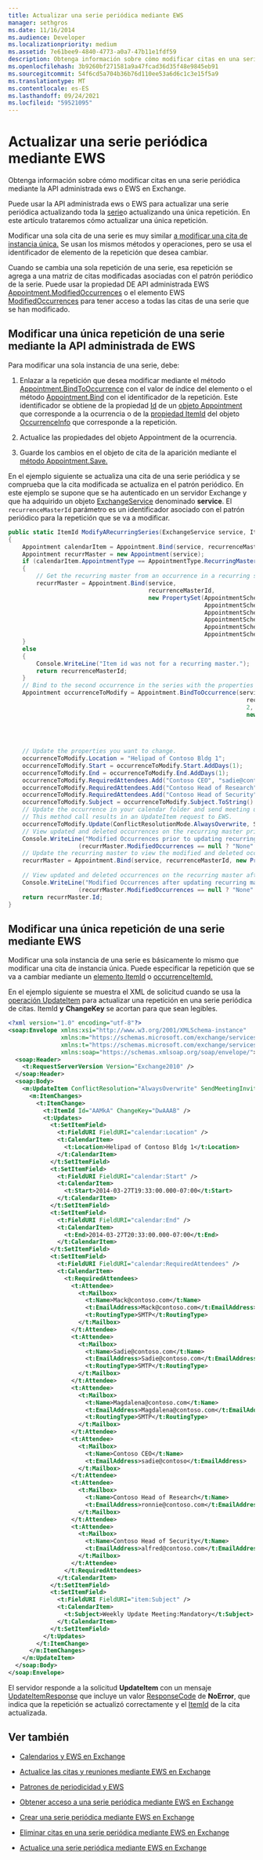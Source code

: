 ```yaml
---
title: Actualizar una serie periódica mediante EWS
manager: sethgros
ms.date: 11/16/2014
ms.audience: Developer
ms.localizationpriority: medium
ms.assetid: 7e61bee9-4840-4773-a0a7-47b11e1fdf59
description: Obtenga información sobre cómo modificar citas en una serie periódica mediante la API administrada ews o EWS en Exchange.
ms.openlocfilehash: 3b9260bf271581a9a47fcad36d35f48e9845eb91
ms.sourcegitcommit: 54f6cd5a704b36b76d110ee53a6d6c1c3e15f5a9
ms.translationtype: MT
ms.contentlocale: es-ES
ms.lasthandoff: 09/24/2021
ms.locfileid: "59521095"
---
```

# <a name="update-a-recurring-series-by-using-ews"></a>Actualizar una serie periódica mediante EWS

Obtenga información sobre cómo modificar citas en una serie periódica mediante la API administrada ews o EWS en Exchange.
  
Puede usar la API administrada ews o EWS para actualizar una serie periódica actualizando toda la [serie](how-to-update-a-recurring-series-by-using-ews-in-exchange.md)o actualizando una única repetición. En este artículo trataremos cómo actualizar una única repetición.
  
Modificar una sola cita de una serie es muy similar [a modificar una cita de instancia única.](how-to-update-appointments-and-meetings-by-using-ews-in-exchange.md) Se usan los mismos métodos y operaciones, pero se usa el identificador de elemento de la repetición que desea cambiar.
  
Cuando se cambia una sola repetición de una serie, esa repetición se agrega a una matriz de citas modificadas asociadas con el patrón periódico de la serie. Puede usar la propiedad DE API administrada EWS [Appointment.ModifiedOccurrences](https://msdn.microsoft.com/library/microsoft.exchange.webservices.data.appointment.modifiedoccurrences%28v=exchg.80%29.aspx) o el elemento EWS [ModifiedOccurrences](https://msdn.microsoft.com/library/552932fc-b3b4-486e-8d73-32c0bb10bd68%28Office.15%29.aspx) para tener acceso a todas las citas de una serie que se han modificado. 
  
## <a name="modify-a-single-occurrence-in-a-series-by-using-the-ews-managed-api"></a>Modificar una única repetición de una serie mediante la API administrada de EWS

Para modificar una sola instancia de una serie, debe:
  
1. Enlazar a la repetición que desea modificar mediante el método [Appointment.BindToOccurrence](https://msdn.microsoft.com/library/office/microsoft.exchange.webservices.data.appointment.bindtooccurrence%28v=exchg.80%29.aspx) con el valor de índice del elemento o el método [Appointment.Bind](https://msdn.microsoft.com/library/microsoft.exchange.webservices.data.appointment.bind%28v=exchg.80%29.aspx) con el identificador de la repetición. Este identificador se obtiene de la propiedad [Id](https://msdn.microsoft.com/library/microsoft.exchange.webservices.data.item.id%28v=exchg.80%29.aspx) de un [objeto Appointment](https://msdn.microsoft.com/library/microsoft.exchange.webservices.data.appointment%28v=exchg.80%29.aspx) que corresponde a la ocurrencia o de la [propiedad ItemId](https://msdn.microsoft.com/library/microsoft.exchange.webservices.data.occurrenceinfo.itemid%28v=exchg.80%29.aspx) del objeto [OccurrenceInfo](https://msdn.microsoft.com/library/microsoft.exchange.webservices.data.occurrenceinfo%28v=exchg.80%29.aspx) que corresponde a la repetición. 
    
2. Actualice las propiedades del objeto Appointment de la ocurrencia.
    
3. Guarde los cambios en el objeto de cita de la aparición mediante el [método Appointment.Save.](https://msdn.microsoft.com/library/office/microsoft.exchange.webservices.data.appointment.save%28v=exchg.80%29.aspx) 
    
En el ejemplo siguiente se actualiza una cita de una serie periódica y se comprueba que la cita modificada se actualiza en el patrón periódico. En este ejemplo se supone que se ha autenticado en un servidor Exchange y que ha adquirido un objeto [ExchangeService](https://msdn.microsoft.com/library/microsoft.exchange.webservices.data.exchangeservice%28v=exchg.80%29.aspx) denominado **service**. El  `recurrenceMasterId` parámetro es un identificador asociado con el patrón periódico para la repetición que se va a modificar. 
  
```cs
public static ItemId ModifyARecurringSeries(ExchangeService service, ItemId recurrenceMasterId)
{
    Appointment calendarItem = Appointment.Bind(service, recurrenceMasterId, new PropertySet(AppointmentSchema.AppointmentType));
    Appointment recurrMaster = new Appointment(service);
    if (calendarItem.AppointmentType == AppointmentType.RecurringMaster)
    {
        // Get the recurring master from an occurrence in a recurring series with the properties you need.
        recurrMaster = Appointment.Bind(service,
                                        recurrenceMasterId,
                                        new PropertySet(AppointmentSchema.AppointmentType,
                                                        AppointmentSchema.Subject,
                                                        AppointmentSchema.FirstOccurrence,
                                                        AppointmentSchema.LastOccurrence,
                                                        AppointmentSchema.ModifiedOccurrences,
                                                        AppointmentSchema.DeletedOccurrences));
    }
    else
    {
        Console.WriteLine("Item id was not for a recurring master.");
        return recurrenceMasterId;
    }
    // Bind to the second occurrence in the series with the properties to modify.
    Appointment occurrenceToModify = Appointment.BindToOccurrence(service,
                                                                    recurrMaster.Id,
                                                                    2,
                                                                    new PropertySet(AppointmentSchema.Location,
                                                                                    AppointmentSchema.Start,
                                                                                    AppointmentSchema.End,
                                                                                    AppointmentSchema.RequiredAttendees,
                                                                                    AppointmentSchema.Subject));
    // Update the properties you want to change.
    occurrenceToModify.Location = "Helipad of Contoso Bldg 1";
    occurrenceToModify.Start = occurrenceToModify.Start.AddDays(1);
    occurrenceToModify.End = occurrenceToModify.End.AddDays(1);
    occurrenceToModify.RequiredAttendees.Add("Contoso CEO", "sadie@contoso");
    occurrenceToModify.RequiredAttendees.Add("Contoso Head of Research", "ronnie@contoso.com");
    occurrenceToModify.RequiredAttendees.Add("Contoso Head of Security", "alfred@contoso.com");
    occurrenceToModify.Subject = occurrenceToModify.Subject.ToString() + ":Mandatory";
    // Update the occurrence in your calendar folder and send meeting update requests to attendees.
    // This method call results in an UpdateItem request to EWS.
    occurrenceToModify.Update(ConflictResolutionMode.AlwaysOverwrite, SendInvitationsOrCancellationsMode.SendToAllAndSaveCopy);
    // View updated and deleted occurrences on the recurring master prior to retrieving updated information.
    Console.WriteLine("Modified Occurrences prior to updating recurring master: {0}",
                    (recurrMaster.ModifiedOccurrences == null ? "None" : recurrMaster.ModifiedOccurrences.Count.ToString()));
    // Update the recurring master to view the modified and deleted occurrences.
    recurrMaster = Appointment.Bind(service, recurrenceMasterId, new PropertySet(AppointmentSchema.ModifiedOccurrences,
                                                                        AppointmentSchema.DeletedOccurrences));
    // View updated and deleted occurrences on the recurring master after retrieving updated information.
    Console.WriteLine("Modified Occurrences after updating recurring master:\t {0}",
                    (recurrMaster.ModifiedOccurrences == null ? "None" : recurrMaster.ModifiedOccurrences.Count.ToString()));
    return recurrMaster.Id;            
}

```

## <a name="modify-a-single-occurrence-in-a-series-by-using-ews"></a>Modificar una única repetición de una serie mediante EWS

Modificar una sola instancia de una serie es básicamente lo mismo que modificar una cita de instancia única. Puede especificar la repetición que se va a cambiar mediante un [elemento ItemId](https://msdn.microsoft.com/library/3350b597-57a0-4961-8f44-8624946719b4%28Office.15%29.aspx) o [occurrenceItemId.](https://msdn.microsoft.com/library/4a15bbc3-5b93-4193-b9ec-da32f0a9a552%28Office.15%29.aspx) 
  
En el ejemplo siguiente se muestra el XML de solicitud cuando se usa la [operación UpdateItem](https://msdn.microsoft.com/library/5d027523-e0bc-4da2-b60b-0cb9fc1fdfe4%28Office.15%29.aspx) para actualizar una repetición en una serie periódica de citas. ItemId **y** **ChangeKey** se acortan para que sean legibles. 
  
```XML
<?xml version="1.0" encoding="utf-8"?>
<soap:Envelope xmlns:xsi="http://www.w3.org/2001/XMLSchema-instance" 
               xmlns:m="https://schemas.microsoft.com/exchange/services/2006/messages" 
               xmlns:t="https://schemas.microsoft.com/exchange/services/2006/types" 
               xmlns:soap="https://schemas.xmlsoap.org/soap/envelope/">
  <soap:Header>
    <t:RequestServerVersion Version="Exchange2010" />
  </soap:Header>
  <soap:Body>
    <m:UpdateItem ConflictResolution="AlwaysOverwrite" SendMeetingInvitationsOrCancellations="SendToAllAndSaveCopy">
      <m:ItemChanges>
        <t:ItemChange>
          <t:ItemId Id="AAMkA" ChangeKey="DwAAAB" />
          <t:Updates>
            <t:SetItemField>
              <t:FieldURI FieldURI="calendar:Location" />
              <t:CalendarItem>
                <t:Location>Helipad of Contoso Bldg 1</t:Location>
              </t:CalendarItem>
            </t:SetItemField>
            <t:SetItemField>
              <t:FieldURI FieldURI="calendar:Start" />
              <t:CalendarItem>
                <t:Start>2014-03-27T19:33:00.000-07:00</t:Start>
              </t:CalendarItem>
            </t:SetItemField>
            <t:SetItemField>
              <t:FieldURI FieldURI="calendar:End" />
              <t:CalendarItem>
                <t:End>2014-03-27T20:33:00.000-07:00</t:End>
              </t:CalendarItem>
            </t:SetItemField>
            <t:SetItemField>
              <t:FieldURI FieldURI="calendar:RequiredAttendees" />
              <t:CalendarItem>
                <t:RequiredAttendees>
                  <t:Attendee>
                    <t:Mailbox>
                      <t:Name>Mack@contoso.com</t:Name>
                      <t:EmailAddress>Mack@contoso.com</t:EmailAddress>
                      <t:RoutingType>SMTP</t:RoutingType>
                    </t:Mailbox>
                  </t:Attendee>
                  <t:Attendee>
                    <t:Mailbox>
                      <t:Name>Sadie@contoso.com</t:Name>
                      <t:EmailAddress>Sadie@contoso.com</t:EmailAddress>
                      <t:RoutingType>SMTP</t:RoutingType>
                    </t:Mailbox>
                  </t:Attendee>
                  <t:Attendee>
                    <t:Mailbox>
                      <t:Name>Magdalena@contoso.com</t:Name>
                      <t:EmailAddress>Magdalena@contoso.com</t:EmailAddress>
                      <t:RoutingType>SMTP</t:RoutingType>
                    </t:Mailbox>
                  </t:Attendee>
                  <t:Attendee>
                    <t:Mailbox>
                      <t:Name>Contoso CEO</t:Name>
                      <t:EmailAddress>sadie@contoso</t:EmailAddress>
                    </t:Mailbox>
                  </t:Attendee>
                  <t:Attendee>
                    <t:Mailbox>
                      <t:Name>Contoso Head of Research</t:Name>
                      <t:EmailAddress>ronnie@contoso.com</t:EmailAddress>
                    </t:Mailbox>
                  </t:Attendee>
                  <t:Attendee>
                    <t:Mailbox>
                      <t:Name>Contoso Head of Security</t:Name>
                      <t:EmailAddress>alfred@contoso.com</t:EmailAddress>
                    </t:Mailbox>
                  </t:Attendee>
                </t:RequiredAttendees>
              </t:CalendarItem>
            </t:SetItemField>
            <t:SetItemField>
              <t:FieldURI FieldURI="item:Subject" />
              <t:CalendarItem>
                <t:Subject>Weekly Update Meeting:Mandatory</t:Subject>
              </t:CalendarItem>
            </t:SetItemField>
          </t:Updates>
        </t:ItemChange>
      </m:ItemChanges>
    </m:UpdateItem>
  </soap:Body>
</soap:Envelope>
```

El servidor responde a la solicitud **UpdateItem** con un mensaje [UpdateItemResponse](https://msdn.microsoft.com/library/023b79b4-c675-4669-9112-d85499ec4fc4%28Office.15%29.aspx) que incluye un valor [ResponseCode](https://msdn.microsoft.com/library/4b84d670-74c9-4d6d-84e7-f0a9f76f0d93%28Office.15%29.aspx) de **NoError**, que indica que la repetición se actualizó correctamente y el [ItemId](https://msdn.microsoft.com/library/3350b597-57a0-4961-8f44-8624946719b4%28Office.15%29.aspx) de la cita actualizada. 
  
## <a name="see-also"></a>Ver también


- [Calendarios y EWS en Exchange](calendars-and-ews-in-exchange.md)
    
- [Actualice las citas y reuniones mediante EWS en Exchange](how-to-update-appointments-and-meetings-by-using-ews-in-exchange.md)
    
- [Patrones de periodicidad y EWS](recurrence-patterns-and-ews.md)
    
- [Obtener acceso a una serie periódica mediante EWS en Exchange](how-to-access-a-recurring-series-by-using-ews-in-exchange.md)
    
- [Crear una serie periódica mediante EWS en Exchange](how-to-create-a-recurring-series-by-using-ews-in-exchange.md)
    
- [Eliminar citas en una serie periódica mediante EWS en Exchange](how-to-delete-appointments-in-a-recurring-series-by-using-ews-in-exchange.md)
    
- [Actualice una serie periódica mediante EWS en Exchange](how-to-update-a-recurring-series-by-using-ews-in-exchange.md)
    

